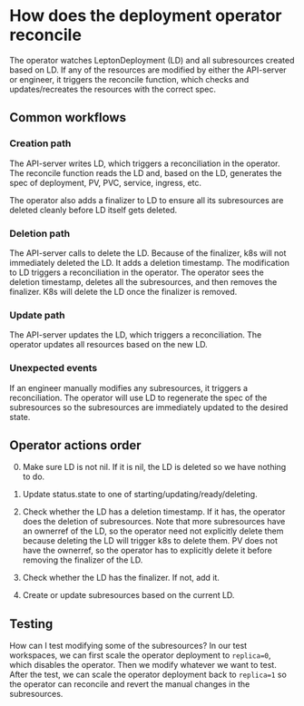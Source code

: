 # How does the deployment operator reconcile

The operator watches LeptonDeployment (LD) and all subresources created based on LD. If any of the resources are modified by either the API-server or engineer, it triggers the reconcile function, which checks and updates/recreates the resources with the correct spec.

## Common workflows

### Creation path

The API-server writes LD, which triggers a reconciliation in the operator. The reconcile function reads the LD and, based on the LD, generates the spec of deployment, PV, PVC, service, ingress, etc.

The operator also adds a finalizer to LD to ensure all its subresources are deleted cleanly before LD itself gets deleted.

### Deletion path

The API-server calls to delete the LD. Because of the finalizer, k8s will not immediately deleted the LD. It adds a deletion timestamp. The modification to LD triggers a reconciliation in the operator. The operator sees the deletion timestamp, deletes all the subresources, and then removes the finalizer. K8s will delete the LD once the finalizer is removed.

### Update path

The API-server updates the LD, which triggers a reconciliation. The operator updates all resources based on the new LD.

### Unexpected events

If an engineer manually modifies any subresources, it triggers a reconciliation. The operator will use LD to regenerate the spec of the subresources so the subresources are immediately updated to the desired state.

## Operator actions order

0. Make sure LD is not nil. If it is nil, the LD is deleted so we have nothing to do.

1. Update status.state to one of starting/updating/ready/deleting.

2. Check whether the LD has a deletion timestamp. If it has, the operator does the deletion of subresources.
Note that more subresources have an ownerref of the LD, so the operator need not explicitly delete them because deleting the LD will trigger k8s to delete them. PV does not have the ownerref, so the operator has to explicitly delete it before removing the finalizer of the LD.

3. Check whether the LD has the finalizer. If not, add it.

4. Create or update subresources based on the current LD.

## Testing

How can I test modifying some of the subresources? In our test workspaces, we can first scale the operator deployment to `replica=0`, which disables the operator. Then we modify whatever we want to test. After the test, we can scale the operator deployment back to `replica=1` so the operator can reconcile and revert the manual changes in the subresources.
